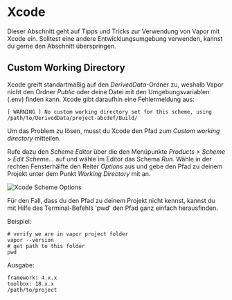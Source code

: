 # Xcode

Dieser Abschnitt geht auf Tipps und Tricks zur Verwendung von Vapor mit Xcode ein. Solltest eine andere Entwicklungsumgebung verwenden, kannst du gerne den Abschnitt überspringen.

## Custom Working Directory

Xcode greift standartmäßig auf den _DerivedData_-Ordner zu, weshalb Vapor nicht den Ordner _Public_ oder deine Datei mit den Umgebungsvariablen (.env) finden kann. Xcode gibt daraufhin eine Fehlermeldung aus:


```
[ WARNING ] No custom working directory set for this scheme, using /path/to/DerivedData/project-abcdef/Build/
```

Um das Problem zu lösen, musst du Xcode den Pfad zum _Custom working directory_ mitteilen.

Rufe dazu den _Scheme Editor_ über die den Menüpunkte _Products > Scheme > Edit Scheme..._ auf und wähle im Editor das Schema _Run_. Wähle in der rechten Fensterhälfte den Reiter _Options_ aus und gebe den Pfad zu deinem Projekt unter dem Punkt _Working Directory_ mit an.

![Xcode Scheme Options](../images/xcode-scheme-options.png)

Für den Fall, dass du den Pfad zu deinem Projekt nicht kennst, kannst du mit Hilfe des Terminal-Befehls 'pwd' den Pfad ganz einfach herausfinden.

Beispiel:
```
# verify we are in vapor project folder
vapor --version
# get path to this folder
pwd
```

Ausgabe:

```
framework: 4.x.x
toolbox: 18.x.x
/path/to/project
```
